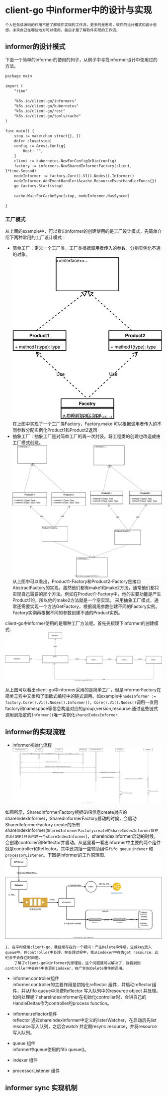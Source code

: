 # client-go 中informer中的设计与实现

```
个人任务读源码的作用不是了解软件实现的工作流，更多的是思考，软件的设计模式和设计思想，未来自己在哪些地方可以使用。最后才是了解软件实现的工作流。
```

## informer的设计模式

下面一个简单的informer的使用的列子，从例子中寻找informer设计中使用过的方法。
```
package main

import (
	"time"

	"k8s.io/client-go/informers"
	"k8s.io/client-go/kubernetes"
	"k8s.io/client-go/rest"
	"k8s.io/client-go/tools/cache"
)

func main() {
	stop := make(chan struct{}, 1)
	defer close(stop)
	config := &rest.Config{
		Host: "",
	}
	client := kubernetes.NewForConfigOrDie(config)
	factory := informers.NewSharedInformerFactory(client, 1*time.Second)
	nodeInformer := factory.Core().V1().Nodes().Informer()
	nodeInformer.AddEventHandler(&cache.ResourceEventHandlerFuncs{})
	go factory.Start(stop)

	cache.WaitForCacheSync(stop, nodeInformer.HasSynced)

}
```

### 工厂模式
从上面的example中，可以看出informer的创建使用的是工厂设计模式，先简单介绍下两种常用的工厂设计模式：
- 简单工厂：定义一个工厂类，工厂类根据调用者传入的参数，分别实例化不通的对象。
  ![](image/6.drawio.svg)  
  在上图中实现了一个工厂类Factory，Factory.make 可以根据调用者传入的不同参数分配实例化Product1和Product2返回
- 抽象工厂：抽象工厂是对简单工厂的再一次封装。将工程类的创建也改造成由工厂模式创建。
  ![](image/7.drawio.svg)  
  从上图中可以看出，Product1-Factory和Product2-Factory是接口AbstractFactory的实现，虽然他们都有make1和make2方法，通常他们都只实现自己需要的那个方法。例如在Product1-Factory中，他的主要功能是产生Product1的。所以他的make2方法就是一个空实现。
  采用抽象工厂模式，通常还需要实现一个方法GetFactory，根据调用参数创建不同的Factory实例。Factory实例再根据不同的参数创建不通的Product实例。

client-go中informer使用的是哪种工厂方法呢。首先先梳理下informer的创建模式:  ![](image/8.drawio.svg)

从上图可以看出client-go中informer采用的是简单工厂，但是informerFactory在简单工程中又柔和了函数式编程中的链式调用。如example中`nodeInformer := factory.Core().V1().Nodes().Informer()`，`Core().V1().Nodes()`调用一直用factory和namespace等信息构造对应的group,version,resource.通过这些链式调用到指定的`Informer()`唯一实例化`sharedIndexInformer`.



## informer的实现流程

- informer初始化流程![](image/9.drawio.svg)

如图所示，SharedInformerFactory根据GVR信息create对应的shareIndexInformer，SharedInformerFactory启动的时候，会启动SharedInformerFactory create的所有shareIndexInformer(`SharedInformerFactorycreate的shareIndexInformer每种资源(GVK)只会创建一个shareIndexInformer`)，shareIndexInformer启动的时候，会创建controller和Reflector并启动。从这里看一看出informer中主要的两个组件就是controller和Reflector。其中还包括一些辅助组件`fifo queue` `indexer` 和 `processorListener`。下图是informer的工作原理图.	![](image/10.drawio.svg)

```
1. 在平时使用client-go，我经常存在的一个疑问：产生Delete事件后，生成key放入queue中，在controller中处理，在处理过程中，我从indexer中在去get resource，此时会不会存在时间差。
	了解了client-go中informer的原理后，这个问题就可以解决了，我看到到controller中会在4中先更新indexer，在产生OnDelete事件的调用。
```

- informer.controller组件  
informer.controller的主要作用是初始化reflector 组件，并启动reflector组件，并从fifo queue中消费Reflector 写入队列中的resource object 并处理。如何处理呢？shareIndexInformer在初始化controller时，会讲自己的HandleDeltas作为controller的process function。

- informer.reflector组件  
  reflector 通过shareIndexInformer中定义的listerWatcher，在启动后先list resource写入队列，之后会watch 并定期resync resource，并将resource 写入队列。

- queue 组件  
	informer中queue使用的fifo queue()。
- indexer 组件

- processorListener 组件


## informer sync 实现机制
